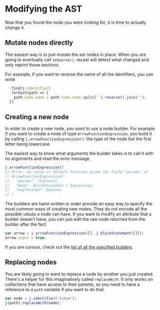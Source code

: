 # Modifying the AST

Now that you found the node you were looking for, it is time to actually change it.

## Mutate nodes directly

The easiest way is to just mutate the ast nodes in place. When you are going to eventually call `toSource()`, recast will detect what changed and only reprint those sections.

For example, if you want to reverse the name of all the identifiers, you can write

```js
  .find(j.Identifier)
  .forEach(path => {
    path.node.name = path.node.name.split('').reverse().join('');
  })
```

## Creating a new node

In order to create a new node, you want to use a node builder. For example if you want to create a node of type `ArrowFunctionExpression`, you build it by calling `j.arrowFunctionExpression()`: the type of the node but the first letter being lowercase.

The easiest way to know what arguments the builder takes is to call it with no arguments and read the error message.

```js
j.arrowFunctionExpression()
// Error: no value or default function given for field "params" of
// ArrowFunctionExpression(
//   "params": [Pattern],
//   "body": BlockStatement | Expression,
//   "expression": boolean
// )
```

The builders are hand-written in order provide an easy way to specify the most common ways of creating new nodes. They do not encode all the possible values a node can have. If you want to modify an attribute that a builder doesn't have, you can just edit the raw node returned from the builder after the fact.

```js
var arrow = j.arrowFunctionExpression([], j.blockStatement([]));
arrow.async = true;
```

If you are curious, check out the [list of all the specified builders](https://github.com/benjamn/ast-types/tree/master/def).

## Replacing nodes

You are likely going to want to replace a node by another you just created. There's a helper for this imaginatively called `replaceWith`. It only works on collections that have access to their parents, so you need to have a reference to a `path` variable if you want to do that.

```js
var node = j.identifier('kikoo');
j(path).replaceWith(node);
```
